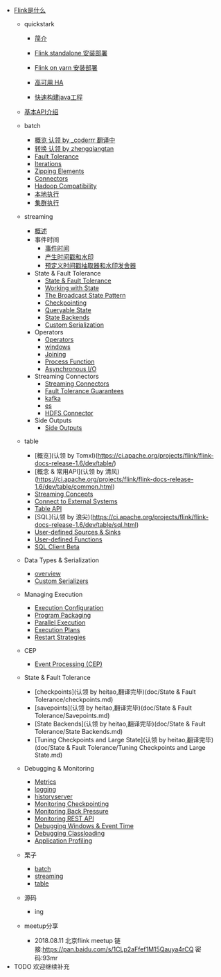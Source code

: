 * [Flink是什么](doc/quickstark/what-is-flink.md)
  * quickstark
    * [简介](doc/quickstark/what-is-flink.md)
    * [Flink standalone 安装部署](doc/quickstark/FlinkDeploy.md)
    * [Flink on yarn 安装部署](https://ci.apache.org/projects/flink/flink-docs-release-1.6/ops/deployment/yarn_setup.html)
    * [高可用 HA](https://ci.apache.org/projects/flink/flink-docs-release-1.6/ops/jobmanager_high_availability.html)

    * [快速构建java工程](doc/quickstark/CreateJavaProject.md)
    
  * [基本API介绍](https://ci.apache.org/projects/flink/flink-docs-release-1.6/dev/api_concepts.html)
  * batch
    * [概览 认领 by _coderrr 翻译中](https://ci.apache.org/projects/flink/flink-docs-release-1.6/dev/batch/)
    * [转换 认领 by zhengqiangtan](https://ci.apache.org/projects/flink/flink-docs-release-1.6/dev/batch/dataset_transformations.html)
    * [Fault Tolerance](https://ci.apache.org/projects/flink/flink-docs-release-1.6/dev/batch/fault_tolerance.html)
    * [Iterations](https://ci.apache.org/projects/flink/flink-docs-release-1.6/dev/batch/iterations.html)
    * [Zipping Elements](https://ci.apache.org/projects/flink/flink-docs-release-1.6/dev/batch/zip_elements_guide.html)
    * [Connectors](https://ci.apache.org/projects/flink/flink-docs-release-1.6/dev/batch/connectors.html)
    * [Hadoop Compatibility](https://ci.apache.org/projects/flink/flink-docs-release-1.6/dev/batch/hadoop_compatibility.html)
    * [本地执行](https://ci.apache.org/projects/flink/flink-docs-release-1.6/dev/local_execution.html)
    * [集群执行](doc/batch/ClusterExecution.md)
  * streaming
      * [概述](doc/streaming/overview.md)
      * 事件时间
          * [事件时间](https://ci.apache.org/projects/flink/flink-docs-release-1.6/dev/event_time.html)
          * [产生时间戳和水印](https://ci.apache.org/projects/flink/flink-docs-release-1.6/dev/event_timestamps_watermarks.html)
          * [预定义时间戳抽取器和水印发舍器](https://ci.apache.org/projects/flink/flink-docs-release-1.6/dev/event_timestamp_extractors.html)
      * State & Fault Tolerance
          * [State & Fault Tolerance](https://ci.apache.org/projects/flink/flink-docs-release-1.6/dev/stream/state/)
          * [Working with State](https://ci.apache.org/projects/flink/flink-docs-release-1.6/dev/stream/state/state.html)
          * [The Broadcast State Pattern](https://ci.apache.org/projects/flink/flink-docs-release-1.6/dev/stream/state/broadcast_state.html)   
          * [Checkpointing](https://ci.apache.org/projects/flink/flink-docs-release-1.6/dev/stream/state/checkpointing.html)
          * [Queryable State](https://ci.apache.org/projects/flink/flink-docs-release-1.6/dev/stream/state/queryable_state.html)
          * [State Backends](https://ci.apache.org/projects/flink/flink-docs-release-1.6/dev/stream/state/state_backends.html)
          * [Custom Serialization](https://ci.apache.org/projects/flink/flink-docs-release-1.6/dev/stream/state/custom_serialization.html)
      * Operators
        * [Operators](https://ci.apache.org/projects/flink/flink-docs-release-1.6/dev/stream/operators/)   
        * [windows](https://ci.apache.org/projects/flink/flink-docs-release-1.6/dev/stream/operators/windows.html)
        * [Joining](doc/Operators/join.md)
        * [Process Function](https://ci.apache.org/projects/flink/flink-docs-release-1.6/dev/stream/operators/process_function.html)
        * [Asynchronous I/O](doc/Operators/AsynchronousIO.md)
      * Streaming Connectors
        * [Streaming Connectors](https://ci.apache.org/projects/flink/flink-docs-release-1.6/dev/connectors/)
        * [Fault Tolerance Guarantees](https://ci.apache.org/projects/flink/flink-docs-release-1.6/dev/connectors/guarantees.html)
        * [kafka](https://ci.apache.org/projects/flink/flink-docs-release-1.6/dev/connectors/kafka.html)
        * [es](https://ci.apache.org/projects/flink/flink-docs-release-1.6/dev/connectors/elasticsearch.html)
        * [HDFS Connector](https://ci.apache.org/projects/flink/flink-docs-release-1.6/dev/connectors/filesystem_sink.html)
      * Side Outputs
        * [Side Outputs](https://ci.apache.org/projects/flink/flink-docs-release-1.6/dev/stream/side_output.html)
  * table
    * [概览](认领 by Tomxl)(https://ci.apache.org/projects/flink/flink-docs-release-1.6/dev/table/)
    * [概念 & 常用API](认领 by 清风)(https://ci.apache.org/projects/flink/flink-docs-release-1.6/dev/table/common.html)
    * [Streaming Concepts](https://ci.apache.org/projects/flink/flink-docs-release-1.6/dev/table/streaming.html)   
    * [Connect to External Systems](https://ci.apache.org/projects/flink/flink-docs-release-1.6/dev/table/connect.html)
    * [Table API](https://ci.apache.org/projects/flink/flink-docs-release-1.6/dev/table/tableApi.html)
    * [SQL](认领 by 浪尖)(https://ci.apache.org/projects/flink/flink-docs-release-1.6/dev/table/sql.html)
    * [User-defined Sources & Sinks](https://ci.apache.org/projects/flink/flink-docs-release-1.6/dev/table/sourceSinks.html)
    * [User-defined Functions](doc/table/UDF.md)   
    * [SQL Client Beta](https://ci.apache.org/projects/flink/flink-docs-release-1.6/dev/table/sqlClient.html)
  * Data Types & Serialization
    * [overview](https://ci.apache.org/projects/flink/flink-docs-release-1.6/dev/types_serialization.html)
    * [Custom Serializers](https://ci.apache.org/projects/flink/flink-docs-release-1.6/dev/custom_serializers.html)
  * Managing Execution   
    * [Execution Configuration](doc/ManagExecution/ExecutionConfiguration.md)
    * [Program Packaging](https://ci.apache.org/projects/flink/flink-docs-release-1.6/dev/packaging.html)
    * [Parallel Execution](doc/ManagExecution/ParallelExecution.md)
    * [Execution Plans](doc/ManagExecution/ExecutionPlans.md)
    * [Restart Strategies](doc/ManagExecution/RestartStrategies.md)   

  * CEP
    * [Event Processing (CEP)](doc/CEP/FlinkCEPOfficeWeb.md)

  * State & Fault Tolerance
    * [checkpoints](认领 by  heitao,翻译完毕)(doc/State & Fault Tolerance/checkpoints.md)
    * [savepoints](认领 by heitao,翻译完毕)(doc/State & Fault Tolerance/Savepoints.md)
    * [State Backends](认领 by heitao,翻译完毕)(doc/State & Fault Tolerance/State Backends.md)   
    * [Tuning Checkpoints and Large State](认领 by heitao,翻译完毕)(doc/State & Fault Tolerance/Tuning Checkpoints and Large State.md)

  * Debugging & Monitoring
    * [Metrics](https://ci.apache.org/projects/flink/flink-docs-release-1.6/monitoring/metrics.html)    
    * [logging](https://ci.apache.org/projects/flink/flink-docs-release-1.6/monitoring/logging.html)
    * [historyserver](https://ci.apache.org/projects/flink/flink-docs-release-1.6/monitoring/historyserver.html)
    * [Monitoring Checkpointing](https://ci.apache.org/projects/flink/flink-docs-release-1.6/monitoring/checkpoint_monitoring.html)   
    * [Monitoring Back Pressure](https://ci.apache.org/projects/flink/flink-docs-release-1.6/monitoring/back_pressure.html)
    * [Monitoring REST API](https://ci.apache.org/projects/flink/flink-docs-release-1.6/monitoring/rest_api.html)
    * [Debugging Windows & Event Time](https://ci.apache.org/projects/flink/flink-docs-release-1.6/monitoring/debugging_event_time.html)
    * [Debugging Classloading](https://ci.apache.org/projects/flink/flink-docs-release-1.6/monitoring/debugging_classloading.html)
    * [Application Profiling](https://ci.apache.org/projects/flink/flink-docs-release-1.6/monitoring/application_profiling.html)   

  * 栗子
    * [batch](https://github.com/crestofwave1/flinkExamples/tree/master/src/main/java/Batch)
    * [streaming](https://github.com/crestofwave1/flinkExamples/tree/master/src/main/java/Streaming)
    * [table](https://github.com/crestofwave1/flinkExamples/tree/master/src/main/java/TableSQL)
    
    
  * 源码
    * ing
    
  * meetup分享
    * 2018.08.11 北京flink meetup
        链接:https://pan.baidu.com/s/1CLp2aFfef1M15Qauya4rCQ 密码:93mr
* TODO 欢迎继续补充
